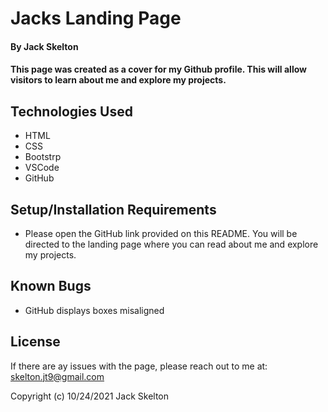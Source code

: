 # Jacks Landing Page

#### By Jack Skelton

#### This page was created as a cover for my Github profile. This will allow visitors to learn about me and explore my projects.

## Technologies Used

* HTML
* CSS
* Bootstrp
* VSCode
* GitHub

## Setup/Installation Requirements

* Please open the GitHub link provided on this README. You will be directed to the landing page where you can read about me and explore my projects.

## Known Bugs

* GitHub displays boxes misaligned

## License

If there are ay issues with the page, please reach out to me at: skelton.jt9@gmail.com

Copyright (c) 10/24/2021 Jack Skelton